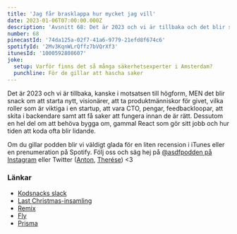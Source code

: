 ```yaml
---
title: 'Jag får brasklappa hur mycket jag vill'
date: 2023-01-06T07:00:00.000Z
description: 'Avsnitt 68: Det är 2023 och vi är tillbaka och det blir snack om att starta nytt, visionärer, att ta produktmänniskor för givet, vilka roller som är viktiga i en startup, att vara CTO, pengar, feedbackloopar, att skita i backendare samt att få saker att fungera innan de är rätt. '
number: 68
pinecastId: '74da125a-02f7-41a6-9779-21efd8f674c6'
spotifyId: '2Mv3KqnWLrQffz7bVQrXf3'
itunesId: '1000592808607'
joke:
  setup: Varför finns det så många säkerhetsexperter i Amsterdam?
  punchline: För de gillar att hascha saker
---
```


Det är 2023 och vi är tillbaka, kanske i motsatsen till högform, MEN det blir snack om att starta nytt, visionärer, att ta produktmänniskor för givet, vilka roller som är viktiga i en startup, att vara CTO, pengar, feedbackloopar, att skita i backendare samt att få saker att fungera innan de är rätt. Dessutom en hel del om att behöva bygga om, gammal React som gör sitt jobb och hur tiden att koda ofta blir lidande.

Om du gillar podden blir vi väldigt glada för en liten recension i iTunes eller en prenumeration på Spotify. Följ oss och säg hej på [@asdfpodden på Instagram](https://www.instagram.com/asdfpodden/) eller Twitter ([Anton](https://twitter.com/Awnton), [Therése](https://twitter.com/tkomstadius)) &lt;3

### Länkar

- [Kodsnacks slack](https://join.slack.com/t/podsnack/shared_invite/zt-wh2ussm9-xFOqpvjgF16G2eDhaBy1hw)
- [Last Christmas-insamling](https://www.nomorelastchristmas.com/)
- [Remix](https://remix.run/)
- [Fly](https://fly.io/)
- [Prisma](https://www.prisma.io/)
